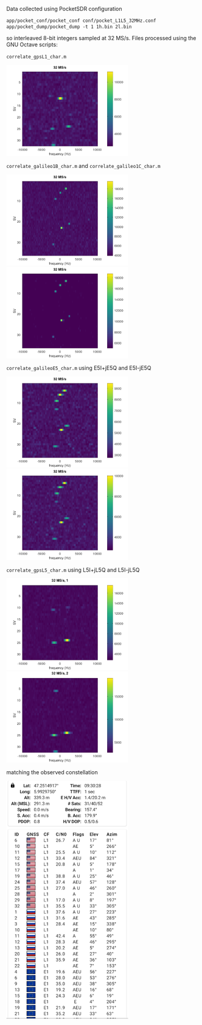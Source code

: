 Data collected using PocketSDR configuration
```
app/pocket_conf/pocket_conf conf/pocket_L1L5_32MHz.conf
app/pocket_dump/pocket_dump -t 1 1h.bin 2l.bin
``` 
so interleaved 8-bit integers sampled at 32 MS/s. Files processed using the GNU Octave scripts:

``correlate_gpsL1_char.m``

<img src="L1CA.png" width=320>

``correlate_galileo1B_char.m`` and ``correlate_galileo1C_char.m``

<img src="E1B.png" width=320><img src="E1C.png" width=320>

``correlate_galileoE5_char.m`` using E5I+jE5Q and E5I-jE5Q

<img src="E5I+jE5Q.png" width=320><img src="E5I-jE5Q.png" width=320>

``correlate_gpsL5_char.m`` using L5I+jL5Q and L5I-jL5Q

<img src="L5I+jL5Q.png" width=320><img src="L5I-jL5Q.png" width=320>

matching the observed constellation

<img src="Screenshot_20250304-093028.png" width=320>

